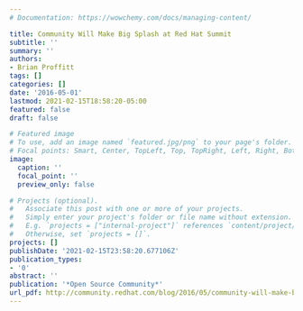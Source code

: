 ```yaml
---
# Documentation: https://wowchemy.com/docs/managing-content/

title: Community Will Make Big Splash at Red Hat Summit
subtitle: ''
summary: ''
authors:
- Brian Proffitt
tags: []
categories: []
date: '2016-05-01'
lastmod: 2021-02-15T18:58:20-05:00
featured: false
draft: false

# Featured image
# To use, add an image named `featured.jpg/png` to your page's folder.
# Focal points: Smart, Center, TopLeft, Top, TopRight, Left, Right, BottomLeft, Bottom, BottomRight.
image:
  caption: ''
  focal_point: ''
  preview_only: false

# Projects (optional).
#   Associate this post with one or more of your projects.
#   Simply enter your project's folder or file name without extension.
#   E.g. `projects = ["internal-project"]` references `content/project/deep-learning/index.md`.
#   Otherwise, set `projects = []`.
projects: []
publishDate: '2021-02-15T23:58:20.677106Z'
publication_types:
- '0'
abstract: ''
publication: '*Open Source Community*'
url_pdf: http://community.redhat.com/blog/2016/05/community-will-make-big-splash-at-red-hat-summit/
---
```

